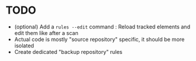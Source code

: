 ﻿# TODO

- (optional) Add a ``rules --edit`` command : Reload tracked elements and edit them like after a scan
- Actual code is mostly "source repository" specific, it should be more isolated
- Create dedicated "backup repository" rules
